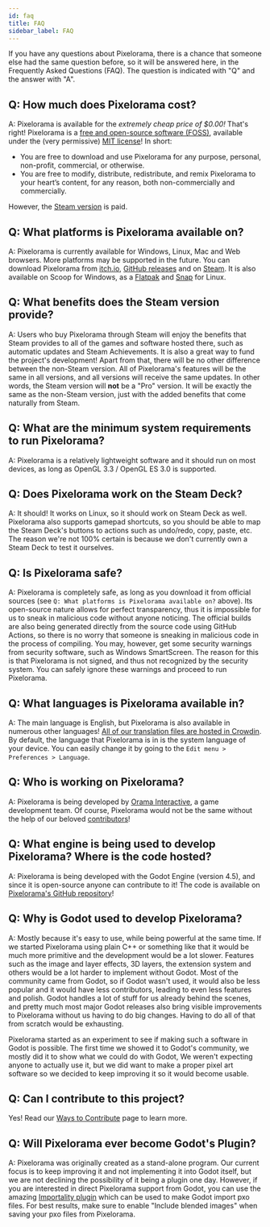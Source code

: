 ```yaml
---
id: faq
title: FAQ
sidebar_label: FAQ
---
```


If you have any questions about Pixelorama, there is a chance that someone else had the same question before, so it will be answered here, in the Frequently Asked Questions (FAQ). The question is indicated with "Q" and the answer with "A".

## Q: How much does Pixelorama cost?
A: Pixelorama is available for the *extremely cheap price of $0.00!* That's right! Pixelorama is a [free and open-source software (FOSS)](https://en.wikipedia.org/wiki/Free_and_open-source_software), available under the (very permissive) [MIT license](https://github.com/Orama-Interactive/Pixelorama/blob/master/LICENSE)! In short:
- You are free to download and use Pixelorama for any purpose, personal, non-profit, commercial, or otherwise.
- You are free to modify, distribute, redistribute, and remix Pixelorama to your heart’s content, for any reason, both non-commercially and commercially.

However, the [Steam version](https://store.steampowered.com/app/2779170/Pixelorama/) is paid.

## Q: What platforms is Pixelorama available on?
A: Pixelorama is currently available for Windows, Linux, Mac and Web browsers. More platforms may be supported in the future.
You can download Pixelorama from [itch.io](https://orama-interactive.itch.io/pixelorama), [GitHub releases](https://github.com/Orama-Interactive/Pixelorama/releases) and on [Steam](https://store.steampowered.com/app/2779170/Pixelorama/). It is also available on Scoop for Windows, as a [Flatpak](https://flathub.org/apps/details/com.orama_interactive.Pixelorama) and [Snap](https://snapcraft.io/pixelorama) for Linux.

## Q: What benefits does the Steam version provide?
A: Users who buy Pixelorama through Steam will enjoy the benefits that Steam provides to all of the games and software hosted there, such as automatic updates and Steam Achievements. It is also a great way to fund the project's development! Apart from that, there will be no other difference between the non-Steam version. All of Pixelorama's features will be the same in all versions, and all versions will receive the same updates. In other words, the Steam version will **not** be a "Pro" version. It will be exactly the same as the non-Steam version, just with the added benefits that come naturally from Steam.

## Q: What are the minimum system requirements to run Pixelorama?
A: Pixelorama is a relatively lightweight software and it should run on most devices, as long as OpenGL 3.3 / OpenGL ES 3.0 is supported.

## Q: Does Pixelorama work on the Steam Deck?
A: It should! It works on Linux, so it should work on Steam Deck as well. Pixelorama also supports gamepad shortcuts, so you should be able to map the Steam Deck's buttons to actions such as undo/redo, copy, paste, etc. The reason we're not 100% certain is because we don't currently own a Steam Deck to test it ourselves.

## Q: Is Pixelorama safe?
A: Pixelorama is completely safe, as long as you download it from official sources (see `Q: What platforms is Pixelorama available on?` above). Its open-source nature allows for perfect transparency, thus it is impossible for us to sneak in malicious code without anyone noticing. The official builds are also being generated directly from the source code using GitHub Actions, so there is no worry that someone is sneaking in malicious code in the process of compiling. You may, however, get some security warnings from security software, such as Windows SmartScreen. The reason for this is that Pixelorama is not signed, and thus not recognized by the security system. You can safely ignore these warnings and proceed to run Pixelorama.

## Q: What languages is Pixelorama available in?
A: The main language is English, but Pixelorama is also available in numerous other languages! [All of our translation files are hosted in Crowdin](https://crowdin.com/project/pixelorama). By default, the language that Pixelorama is in is the system language of your device. You can easily change it by going to the `Edit menu > Preferences > Language`.

## Q: Who is working on Pixelorama?
A: Pixelorama is being developed by [Orama Interactive](https://www.oramainteractive.com/), a game development team. Of course, Pixelorama would not be the same without the help of our beloved [contributors](https://github.com/Orama-Interactive/Pixelorama/graphs/contributors)!

## Q: What engine is being used to develop Pixelorama? Where is the code hosted?
A: Pixelorama is being developed with the Godot Engine (version 4.5), and since it is open-source anyone can contribute to it! The code is available on [Pixelorama's GitHub repository](https://github.com/Orama-Interactive/Pixelorama)!

## Q: Why is Godot used to develop Pixelorama?
A: Mostly because it's easy to use, while being powerful at the same time. If we started Pixelorama using plain C++ or something like that it would be much more primitive and the development would be a lot slower. Features such as the image and layer effects, 3D layers, the extension system and others would be a lot harder to implement without Godot. Most of the community came from Godot, so if Godot wasn't used, it would also be less popular and it would have less contributors, leading to even less features and polish. Godot handles a lot of stuff for us already behind the scenes, and pretty much most major Godot releases also bring visible improvements to Pixelorama without us having to do big changes. Having to do all of that from scratch would be exhausting.

Pixelorama started as an experiment to see if making such a software in Godot is possible. The first time we showed it to Godot's community, we mostly did it to show what we could do with Godot, We weren't expecting anyone to actually use it, but we did want to make a proper pixel art software so we decided to keep improving it so it would become usable.

## Q: Can I contribute to this project?
Yes! Read our [Ways to Contribute](development_and_contributing) page to learn more.

## Q: Will Pixelorama ever become Godot's Plugin?
A: Pixelorama was originally created as a stand-alone program. Our current focus is to keep improving it and not implementing it into Godot itself, but we are not declining the possibility of it being a plugin one day. However, if you are interested in direct Pixelorama support from Godot, you can use the amazing [Importality plugin](https://github.com/nklbdev/godot-4-importality) which can be used to make Godot import pxo files. For best results, make sure to enable "Include blended images" when saving your pxo files from Pixelorama.
